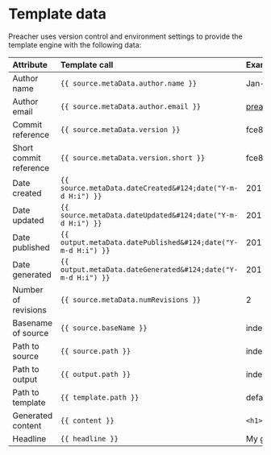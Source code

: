 # Template data

Preacher uses version control and environment settings to provide the template
engine with the following data:

| Attribute               | Template call                                                | Example                                  |
|:------------------------|:-------------------------------------------------------------|:-----------------------------------------|
| Author name             | `{{ source.metaData.author.name }}`                          | Jan-Marten de Boer                       |
| Author email            | `{{ source.metaData.author.email }}`                         | preacher@johmanx.com                     |
| Commit reference        | `{{ source.metaData.version }}`                              | fce8b0a0b1fa5f986282b51eb4824b3983c1e6e8 |
| Short commit reference  | `{{ source.metaData.version.short }}`                        | fce8b0a                                  |
| Date created            | `{{ source.metaData.dateCreated&#124;date("Y-m-d H:i") }}`   | 2017-02-04 13:37                         |
| Date updated            | `{{ source.metaData.dateUpdated&#124;date("Y-m-d H:i") }}`   | 2017-02-05 00:42                         |
| Date published          | `{{ output.metaData.datePublished&#124;date("Y-m-d H:i") }}` | 2017-02-05 00:45                         |
| Date generated          | `{{ output.metaData.dateGenerated&#124;date("Y-m-d H:i") }}` | 2017-02-05 00:47                         |
| Number of revisions     | `{{ source.metaData.numRevisions }}`                         | 2                                        |
| Basename of source      | `{{ source.baseName }}`                                      | index                                    |
| Path to source          | `{{ source.path }}`                                          | index.md                                 |
| Path to output          | `{{ output.path }}`                                          | index.html                               |
| Path to template        | `{{ template.path }}`                                        | default.html.twig                        |
| Generated content       | `{{ content }}`                                              | `<h1>My great adventure</h1><p>Lorum...` |
| Headline                | `{{ headline }}`                                             | My great adventure                       |

